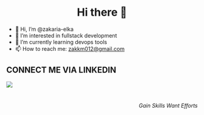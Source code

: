 
<h1 align="center">Hi there 👋</h1>


- 👋 Hi, I’m @zakaria-elka
- 👀 I’m interested in fullstack development
- 🌱 I’m currently learning devops tools
- 📫 How to reach me: zakkm012@gmail.com

<h2>CONNECT ME VIA LINKEDIN</h2>
<a href="https://www.linkedin.com/in/zakaria-el-karmoudi-629a80196/"><img src="https://img.icons8.com/color/48/undefined/linkedin-circled--v1.png"/><a/>
  
 <br/> 

<br/>
<h6 align="right">Gain Skills Want Efforts</h6>  
     
     



